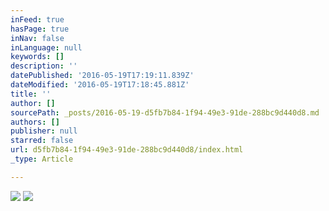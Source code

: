 ```yaml
---
inFeed: true
hasPage: true
inNav: false
inLanguage: null
keywords: []
description: ''
datePublished: '2016-05-19T17:19:11.839Z'
dateModified: '2016-05-19T17:18:45.881Z'
title: ''
author: []
sourcePath: _posts/2016-05-19-d5fb7b84-1f94-49e3-91de-288bc9d440d8.md
authors: []
publisher: null
starred: false
url: d5fb7b84-1f94-49e3-91de-288bc9d440d8/index.html
_type: Article

---
```

![](https://the-grid-user-content.s3-us-west-2.amazonaws.com/b5a7d36e-f973-4718-a8c3-140df88197b7.jpg)
![](https://the-grid-user-content.s3-us-west-2.amazonaws.com/91f037a5-d406-49c6-9655-c8089886829b.jpg)